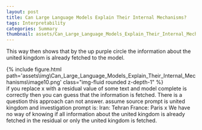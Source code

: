 ```yaml
---
layout: post
title: Can Large Language Models Explain Their Internal Mechanisms?
tags: Interpretability
categories: Summary
thumbnail: assets/Can_Large_Language_Models_Explain_Their_Internal_Mechanisms/image10.png
---
```

This way then shows that by the up purple circle the information about the united kingdom is already fetched to the model. 
<div class="row">
        <div class="col-sm mt-3 mt-md-0">
            {% include figure.html path='assets\img\Can_Large_Language_Models_Explain_Their_Internal_Mechanisms\image10.png' class="img-fluid rounded z-depth-1" %}
        </div>
    </div>
if you replace x with a residual value of some text and model complete is correctly then you can guess that the information is fetched. There is a question this approach can not answer. assume source prompt is united kingdom and investigation prompt is:
Iran: Tehran
France: Paris
x
We have no way of knowing if all information about the united kingdom is already fetched in the residual or only the united kingdom is fetched. 
